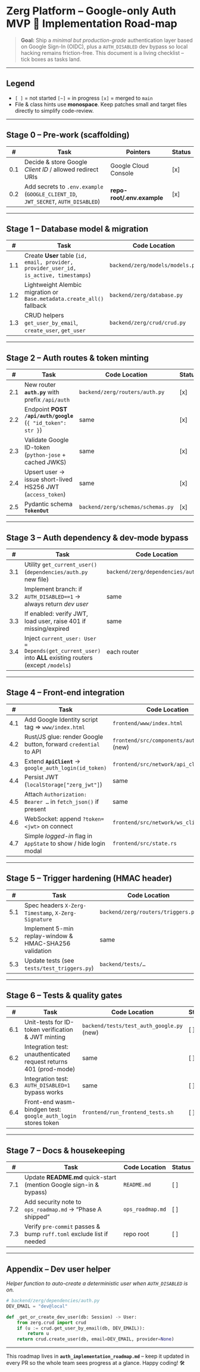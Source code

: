 # Zerg Platform – Google-only Auth MVP  🚧 Implementation Road-map

> **Goal:** Ship a *minimal but production-grade* authentication layer based on
> Google Sign-In (OIDC), plus a `AUTH_DISABLED` dev bypass so local hacking
> remains friction-free.  This document is a living checklist – tick boxes as
> tasks land.

-------------------------------------------------------------------------------
Legend
-------------------------------------------------------------------------------
* `[ ]` = not started   `[~]` = in progress   `[x]` = merged to `main`
* File & class hints use **monospace**.  Keep patches small and target files
  directly to simplify code-review.

-------------------------------------------------------------------------------
Stage 0 – Pre-work (scaffolding)
-------------------------------------------------------------------------------
| # | Task | Pointers | Status |
|---|------|----------|--------|
| 0.1 | Decide & store Google *Client ID* / allowed redirect URIs          | Google Cloud Console | [x] |
| 0.2 | Add secrets to `.env.example` (`GOOGLE_CLIENT_ID`, `JWT_SECRET`, `AUTH_DISABLED`) | **repo-root/.env.example** | [x] |

-------------------------------------------------------------------------------
Stage 1 – Database model & migration
-------------------------------------------------------------------------------
| # | Task | Code Location | Status |
|---|------|---------------|--------|
| 1.1 | Create **User** table (`id, email, provider, provider_user_id, is_active, timestamps`) | `backend/zerg/models/models.py` | [x] |
| 1.2 | Lightweight Alembic migration or `Base.metadata.create_all()` fallback | `backend/zerg/database.py` | [x] |
| 1.3 | CRUD helpers `get_user_by_email`, `create_user`, `get_user`            | `backend/zerg/crud/crud.py` | [x] |

-------------------------------------------------------------------------------
Stage 2 – Auth routes & token minting
-------------------------------------------------------------------------------
| # | Task | Code Location | Status |
|---|------|---------------|--------|
| 2.1 | New router **`auth.py`** with prefix `/api/auth`                     | `backend/zerg/routers/auth.py` | [x] |
| 2.2 | Endpoint **POST `/api/auth/google`** (`{ "id_token": str }`)         | same | [x] |
| 2.3 | Validate Google ID-token (`python-jose` + cached JWKS)                | same | [x] |
| 2.4 | Upsert user → issue short-lived HS256 JWT (`access_token`)            | same | [x] |
| 2.5 | Pydantic schema **`TokenOut`**                                        | `backend/zerg/schemas/schemas.py` | [x] |

-------------------------------------------------------------------------------
Stage 3 – Auth dependency & dev-mode bypass
-------------------------------------------------------------------------------
| # | Task | Code Location | Status |
|---|------|---------------|--------|
| 3.1 | Utility `get_current_user()` (`dependencies/auth.py` new file)         | `backend/zerg/dependencies/auth.py` | [ ] |
| 3.2 | Implement branch: if `AUTH_DISABLED==1` → always return *dev user*     | same | [ ] |
| 3.3 | If enabled: verify JWT, load user, raise 401 if missing/expired        | same | [ ] |
| 3.4 | Inject `current_user: User = Depends(get_current_user)` into **ALL** existing routers (except `/models`) | each router | [ ] |

-------------------------------------------------------------------------------
Stage 4 – Front-end integration
-------------------------------------------------------------------------------
| # | Task | Code Location | Status |
|---|------|---------------|--------|
| 4.1 | Add Google Identity script tag ⇒ `www/index.html`                     | `frontend/www/index.html` | [ ] |
| 4.2 | Rust/JS glue: render Google button, forward `credential` to API       | `frontend/src/components/auth.rs` (new) | [ ] |
| 4.3 | Extend **`ApiClient`** → `google_auth_login(id_token)`                | `frontend/src/network/api_client.rs` | [ ] |
| 4.4 | Persist JWT (`localStorage["zerg_jwt"]`)                              | same | [ ] |
| 4.5 | Attach `Authorization: Bearer …` in `fetch_json()` if present         | same | [ ] |
| 4.6 | WebSocket: append `?token=<jwt>` on connect                           | `frontend/src/network/ws_client_v2.rs` | [ ] |
| 4.7 | Simple *logged-in* flag in `AppState` to show / hide login modal      | `frontend/src/state.rs` | [ ] |

-------------------------------------------------------------------------------
Stage 5 – Trigger hardening (HMAC header)
-------------------------------------------------------------------------------
| # | Task | Code Location | Status |
|---|------|---------------|--------|
| 5.1 | Spec headers `X-Zerg-Timestamp`, `X-Zerg-Signature`                   | `backend/zerg/routers/triggers.py` | [ ] |
| 5.2 | Implement 5-min replay-window & HMAC-SHA256 validation                | same | [ ] |
| 5.3 | Update tests (see `tests/test_triggers.py`)                           | `backend/tests/…` | [ ] |

-------------------------------------------------------------------------------
Stage 6 – Tests & quality gates
-------------------------------------------------------------------------------
| # | Task | Code Location | Status |
|---|------|---------------|--------|
| 6.1 | Unit-tests for ID-token verification & JWT minting                    | `backend/tests/test_auth_google.py` (new) | [ ] |
| 6.2 | Integration test: unauthenticated request returns 401 (prod-mode)     | same | [ ] |
| 6.3 | Integration test: `AUTH_DISABLED=1` bypass works                      | same | [ ] |
| 6.4 | Front-end wasm-bindgen test: `google_auth_login` stores token         | `frontend/run_frontend_tests.sh` | [ ] |

-------------------------------------------------------------------------------
Stage 7 – Docs & housekeeping
-------------------------------------------------------------------------------
| # | Task | Code Location | Status |
|---|------|---------------|--------|
| 7.1 | Update **README.md** quick-start (mention Google sign-in & bypass)    | `README.md` | [ ] |
| 7.2 | Add security note to `ops_roadmap.md` → “Phase A shipped”             | `ops_roadmap.md` | [ ] |
| 7.3 | Verify `pre-commit` passes & bump `ruff.toml` exclude list if needed  | repo root | [ ] |

-------------------------------------------------------------------------------
Appendix – Dev user helper
-------------------------------------------------------------------------------
*Helper function to auto-create a deterministic user when `AUTH_DISABLED` is on.*

```python
# backend/zerg/dependencies/auth.py
DEV_EMAIL = "dev@local"

def _get_or_create_dev_user(db: Session) -> User:
    from zerg.crud import crud
    if (u := crud.get_user_by_email(db, DEV_EMAIL)):
        return u
    return crud.create_user(db, email=DEV_EMAIL, provider=None)
```

-------------------------------------------------------------------------------
This roadmap lives in **`auth_implementation_roadmap.md`** – keep it updated in
every PR so the whole team sees progress at a glance.  Happy coding! 🛠️
